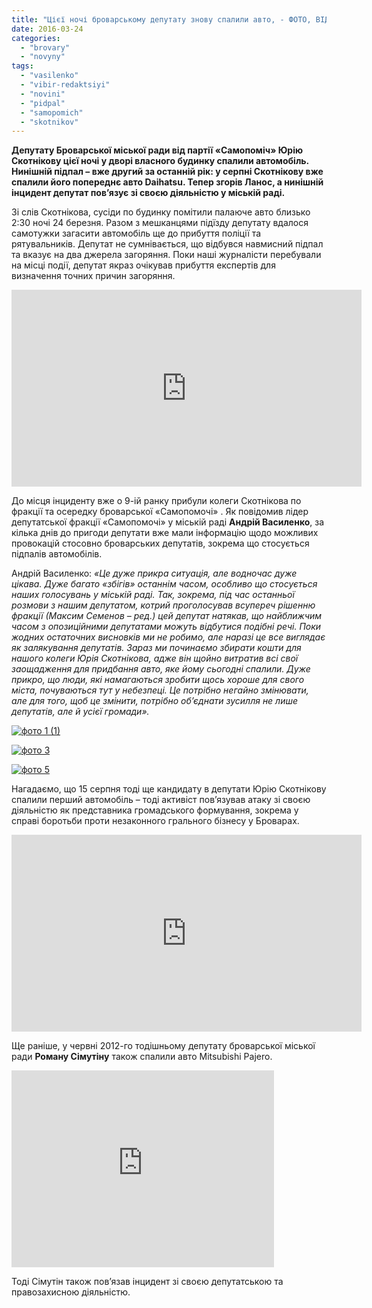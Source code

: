 ```yaml
---
title: "Цієї ночі броварському депутату знову спалили авто, - ФОТО, ВІДЕО"
date: 2016-03-24
categories: 
  - "brovary"
  - "novyny"
tags: 
  - "vasilenko"
  - "vibir-redaktsiyi"
  - "novini"
  - "pidpal"
  - "samopomich"
  - "skotnikov"
---
```


**Депутату Броварської міської ради від партії «Самопоміч» Юрію Скотнікову цієї ночі у дворі власного будинку спалили автомобіль. Нинішній підпал – вже другий за останній рік: у серпні Скотнікову вже спалили його попереднє авто Daihatsu. Тепер згорів Ланос, а нинішній інцидент депутат пов’язує зі своєю діяльністю у міській раді.**

Зі слів Скотнікова, сусіди по будинку помітили палаюче авто близько 2:30 ночі 24 березня. Разом з мешканцями підїзду депутату вдалося самотужки загасити автомобіль ще до прибуття поліції та рятувальників. Депутат не сумнівається, що відбувся навмисний підпал та вказує на два джерела загоряння. Поки наші журналісти перебували на місці події, депутат якраз очікував прибуття експертів для визначення точних причин загоряння.

<iframe src="https://www.youtube.com/embed/KC8hSnSU4jw" width="560" height="315" frameborder="0" allowfullscreen="allowfullscreen"></iframe>

До місця інциденту вже о 9-ій ранку прибули колеги Скотнікова по фракції та осередку броварської «Самопомочі» . Як повідомив лідер депутатської фракції «Самопомочі» у міській раді **Андрій Василенко**, за кілька днів до пригоди депутати вже мали інформацію щодо можливих провокацій стосовно броварських депутатів, зокрема що стосується підпалів автомобілів.

Андрій Василенко: _«Це дуже прикра ситуація, але водночас дуже цікава. Дуже багато «збігів» останнім часом, особливо що стосується наших голосувань у міській раді. Так, зокрема, під час останньої розмови з нашим депутатом, котрий проголосував всупереч рішенню фракції (Максим Семенов – ред.) цей депутат натякав, що найближчим часом з опозиційними депутатами можуть відбутися подібні речі. Поки жодних остаточних висновків ми не робимо, але наразі це все виглядає як залякування депутатів. Зараз ми починаємо збирати кошти для нашого колеги Юрія Скотнікова, адже він щойно витратив всі свої заощадження для придбання авто, яке йому сьогодні спалили. Дуже прикро, що люди, які намагаються зробити щось хороше для свого міста, почуваються тут у небезпеці. Це потрібно негайно змінювати, але для того, щоб це змінити, потрібно об’єднати зусилля не лише депутатів, але й усієї громади»._

[![фото 1 (1)](https://mpz.brovary.org/wp-content/uploads/2016/03/foto-1-1-1.jpg)](https://mpz.brovary.org/wp-content/uploads/2016/03/foto-1-1-1.jpg)

[![фото 3](https://mpz.brovary.org/wp-content/uploads/2016/03/foto-3-2.jpg)](https://mpz.brovary.org/wp-content/uploads/2016/03/foto-3-2.jpg)

[![фото 5](https://mpz.brovary.org/wp-content/uploads/2016/03/foto-5.jpg)](https://mpz.brovary.org/wp-content/uploads/2016/03/foto-5.jpg)

Нагадаємо, що 15 серпня тоді ще кандидату в депутати Юрію Скотнікову спалили перший автомобіль – тоді активіст пов’язував атаку зі своєю діяльністю як представника громадського формування, зокрема у справі боротьби проти незаконного грального бізнесу у Броварах.

<iframe src="https://www.youtube.com/embed/qTunVHt24QM" width="560" height="315" frameborder="0" allowfullscreen="allowfullscreen"></iframe>

Ще раніше, у червні 2012-го тодішньому депутату броварської міської ради **Роману Сімутіну** також спалили авто Mitsubishi Pajero.

<iframe src="https://www.youtube.com/embed/nbxqhaZ8W5c" width="420" height="315" frameborder="0" allowfullscreen="allowfullscreen"></iframe>

Тоді Сімутін також пов’язав інцидент зі своєю депутатською та правозахисною діяльністю.
